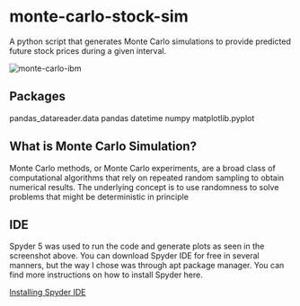# monte-carlo-stock-sim

A python script that generates Monte Carlo simulations to provide predicted future stock prices during a given interval.

![monte-carlo-ibm](https://user-images.githubusercontent.com/15150787/200733068-7ff883a2-8565-480a-a311-1c0ad9a04099.jpg)

## Packages
pandas_datareader.data
pandas
datetime
numpy
matplotlib.pyplot

## What is Monte Carlo Simulation?
Monte Carlo methods, or Monte Carlo experiments, are a broad class of computational algorithms that rely on repeated random sampling to obtain numerical results. The underlying concept is to use randomness to solve problems that might be deterministic in principle

## IDE
Spyder 5 was used to run the code and generate plots as seen in the screenshot above. You can download Spyder IDE for free in several manners, but the way I chose was through apt package manager. You can find more instructions on how to install Spyder here. 

[Installing Spyder IDE](https://docs.spyder-ide.org/current/installtion.html)
